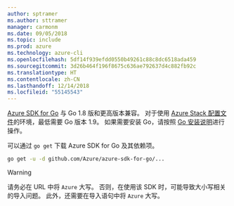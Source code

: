 ```yaml
---
author: sptramer
ms.author: sttramer
manager: carmonm
ms.date: 09/05/2018
ms.topic: include
ms.prod: azure
ms.technology: azure-cli
ms.openlocfilehash: 5df14f939efdd0550b49261c88c8dc6518ada459
ms.sourcegitcommit: 3d26b464f196f8675c636ae792637d4c882fb92c
ms.translationtype: HT
ms.contentlocale: zh-CN
ms.lasthandoff: 12/14/2018
ms.locfileid: "55145543"
---
```

[Azure SDK for Go](https://github.com/Azure/azure-sdk-for-go) 与 Go 1.8 版和更高版本兼容。 对于使用 [Azure Stack 配置文件](/azure/azure-stack/user/azure-stack-version-profiles-go)的环境，最低需要 Go 版本 1.9。
如果需要安装 Go，请按照 [Go 安装说明](https://golang.org/doc/install)进行操作。

可以通过 `go get` 下载 Azure SDK for Go 及其依赖项。

```bash
go get -u -d github.com/Azure/azure-sdk-for-go/...
```

> [!WARNING]
> 请务必在 URL 中将 `Azure` 大写。 否则，在使用该 SDK 时，可能导致大小写相关的导入问题。 此外，还需要在导入语句中将 `Azure` 大写。
